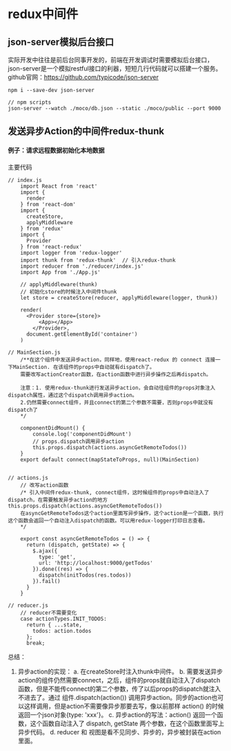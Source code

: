 # redux中间件

## json-server模拟后台接口
实际开发中往往是前后台同事开发的，前端在开发调试时需要模拟后台接口，json-server是一个模拟restful接口的利器，短短几行代码就可以搭建一个服务。
github官网：https://github.com/typicode/json-server
```
npm i --save-dev json-server

// npm scripts
json-server --watch ./moco/db.json --static ./moco/public --port 9000
```


## 发送异步Action的中间件redux-thunk
#### 例子：请求远程数据初始化本地数据
主要代码
```
// index.js
    import React from 'react'
    import {
      render
    } from 'react-dom'
    import {
      createStore,
      applyMiddleware
    } from 'redux'
    import {
      Provider
    } from 'react-redux'
    import logger from 'redux-logger'
    import thunk from 'redux-thunk'  // 引入redux-thunk
    import reducer from './reducer/index.js'
    import App from './App.js'

    // applyMiddleware(thunk)
    // 初始化store的时候注入中间件thunk
    let store = createStore(reducer, applyMiddleware(logger, thunk))

    render(
      <Provider store={store}>
          <App></App>
        </Provider>,
      document.getElementById('container')
    )

// MainSection.js 
    /**在这个组件中发送异步action，同样地，使用react-redux 的 connect 连接一下MainSection. 在该组件的props中自动就有dispatch了。
    需要改写actionCreator函数，在action函数中进行异步操作之后再dispatch。

    注意：1. 使用redux-thunk进行发送异步action，会自动往组件的props对象注入dispatch属性，通过这个dispatch调用异步action。
    2.仍然需要connect组件，并且connect的第二个参数不需要，否则props中就没有dispatch了
    */

    componentDidMount() {
        console.log('componentDidMount')
        // props.dispatch调用异步action
        this.props.dispatch(actions.asyncGetRemoteTodos()) 
    }
    export default connect(mapStateToProps, null)(MainSection)


// actions.js
    // 改写action函数
    /* 引入中间件redux-thunk, connect组件，这时候组件的props中自动注入了dispatch，在需要触发异步action的地方 this.props.dispatch(actions.asyncGetRemoteTodos()) 
    在asyncGetRemoteTodos这个action里面写异步操作，这个action是一个函数，执行这个函数会返回一个自动注入dispatch的函数。可以用redux-logger打印日志查看。
    */

    export const asyncGetRemoteTodos = () => {
      return (dispatch, getState) => {
        $.ajax({
          type: 'get',
          url: 'http://localhost:9000/getTodos'
        }).done((res) => {
          dispatch(initTodos(res.todos))
        }).fail()
      }
    }

// reducer.js
    // reducer不需要变化
    case actionTypes.INIT_TODOS:
      return { ...state,
        todos: action.todos
      };
      break;
```

总结：
1. 异步action的实现：
    a. 在createStore时注入thunk中间件。
    b. 需要发送异步action的组件仍然需要connect，之后，组件的props就自动注入了dispatch函数，但是不能传connect的第二个参数，传了以后props的dispatch就注入不进去了。通过 组件.dispatch(action()) 调用异步action。同步的action也可以这样调用，但是action不需要像异步那要去写，像以前那样 action() 的时候返回一个json对象{type: 'xxx'}。
    c. 异步action的写法：action() 返回一个函数，这个函数自动注入了 dispatch, getState 两个参数，在这个函数里面写上异步代码。
    d. reducer 和 视图是看不见同步、异步的，异步被封装在action里面。

